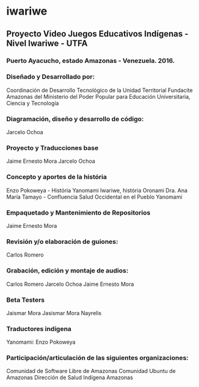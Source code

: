 # iwariwe
## Proyecto Video Juegos Educativos Indígenas - Nivel Iwariwe - UTFA
### Puerto Ayacucho, estado Amazonas - Venezuela. 2016.

### Diseñado y Desarrollado por:
Coordinación de Desarrollo Tecnológico de la Unidad Territorial Fundacite Amazonas del
Ministerio del Poder Popular para Educación Universitaria, Ciencia y Tecnología

### Diagramación, diseño y desarrollo de código:
Jarcelo Ochoa

### Proyecto y Traducciones base
Jaime Ernesto Mora
Jarcelo Ochoa

### Concepto y aportes de la história
Enzo Pokoweya         - História Yanomami Iwariwe, história Oronami
Dra. Ana María Tamayo - Confluencia Salud Occidental en el Pueblo Yanomami

### Empaquetado y Mantenimiento de Repositorios
Jaime Ernesto Mora

### Revisión y/o elaboración de guiones:
Carlos Romero

### Grabación, edición y montaje de audios:
Carlos Romero
Jarcelo Ochoa
Jaime Ernesto Mora

### Beta Testers
Jaismar Mora
Jasismar Mora
Nayrelis

### Traductores indígena

Yanomami: Enzo Pokoweya

### Participación/articulación de las siguientes organizaciones:

Comunidad de Software Libre de Amazonas
Comunidad Ubuntu de Amazonas
Dirección de Salud Indígena Amazonas

